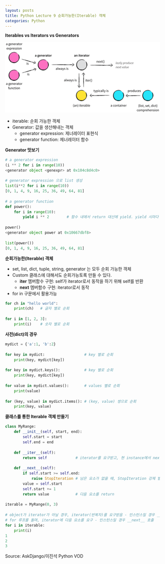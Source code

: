 ```yaml
---
layout: posts
title: Python Lecture 9 순회가능한(Iterable) 객체
categories: Python
---
```


**Iterables vs Iterators vs Generators**

![relationships](/assets/images/relationships.png)

- iterable: 순회 가능한 객체
- Generator: 값을 생산해내는 객체
    - generator expression: 제너레이터 표현식
    - generator function: 제너레이터 함수

**Generator 맛보기**

```python
# a generator expression
(i ** 2 for i in range(10))
<generator object <genexpr> at 0x104c8d4c0>

# generator expression 으로 list 생성
list(i**2 for i in range(10))
[0, 1, 4, 9, 16, 25, 36, 49, 64, 81]

# a generator function
def power():
    for i in range(10):
        yield i ** 2		# 함수 내에서 return 대신에 yield. yield 시마다 값을 생산

power()
<generator object power at 0x10667dbf8>

list(power())
[0, 1, 4, 9, 16, 25, 36, 49, 64, 81]
```

**순회가능한(Iterable) 객체**

- set, list, dict, tuple, string, generator 는 모두 순회 가능한 객체
- Custom 클래스에 대해서도 순회가능토록 만들 수 있다.
    - __iter__ 멤버함수 구현: self가 iterator로서 동작을 하기 위해 self를 반환
    - __next__ 멤버함수 구현: iterator로서 동작
- for in 구문에서 활용가능

```python
for ch in "hello world":
    print(ch)	# 글자 별로 순회
    
for i in [1, 2, 3]:
    print(i)	# 숫자 별로 순회
```

**사전(dict)의 경우**

```python
mydict = {'a':1, 'b':2}

for key in mydict:					# key 별로 순회
    print(key, mydict[key])
    
for key in mydict.keys():			# key 별로 순회
    print(key, mydict[key])
    
for value in mydict.values():		# values 별로 순회
    print(value)
    
for (key, value) in mydict.items():	# (key, value) 쌍으로 순회
    print(key, value)
```

**클래스를 통한 Iterable 객체 만들기**

```python
class MyRange:
    def __init__(self, start, end):
        self.start = start
        self.end = end
    
    def __iter__(self):
        return self				# iterator를 요구받고, 현 instance에서 next처리
        
    def __next__(self):
        if self.start >= self.end:
            raise StopIteration	# 남은 요소가 없을 때, StopIteration 강제 발생
        value = self.start
        self.start += 1
        return value			# 다음 요소를 return

iterable = MyRange(0, 3)

# object가 iterator가 아닐 경우, iterator(반복자)를 요구받음 - 인스턴스일 경우 __iter__ 호출
# for 루프를 돌며, iterator에 다음 요소를 요구 - 인스턴스일 경우 __next__ 호출
for i in iterable:
    print(i)
1
2
3
```



Source:  AskDjango/이진석 Python VOD